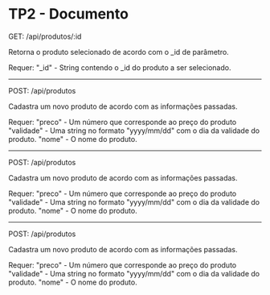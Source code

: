# TP2 - Documento

GET: /api/produtos/:id

Retorna o produto selecionado de acordo com o _id de parâmetro.

Requer:
   "_id" - String contendo o _id do produto a ser selecionado.

----------------
POST: /api/produtos

Cadastra um novo produto de acordo com as informações passadas.

Requer:
   "preco" - Um número que corresponde ao preço do produto
   "validade" - Uma string no formato "yyyy/mm/dd" com o dia da validade do produto.
   "nome" - O nome do produto.

----------------
POST: /api/produtos

Cadastra um novo produto de acordo com as informações passadas.

Requer:
   "preco" - Um número que corresponde ao preço do produto
   "validade" - Uma string no formato "yyyy/mm/dd" com o dia da validade do produto.
   "nome" - O nome do produto.

----------------
POST: /api/produtos

Cadastra um novo produto de acordo com as informações passadas.

Requer:
   "preco" - Um número que corresponde ao preço do produto
   "validade" - Uma string no formato "yyyy/mm/dd" com o dia da validade do produto.
   "nome" - O nome do produto.